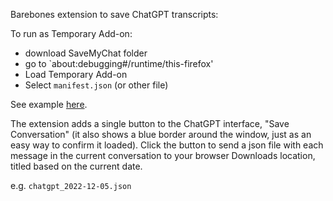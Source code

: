 Barebones extension to save ChatGPT transcripts:

To run as Temporary Add-on:
- download SaveMyChat folder
- go to `about:debugging#/runtime/this-firefox'
- Load Temporary Add-on
- Select `manifest.json` (or other file)

See example [here](https://github.com/nickmvincent/chatgpt-exploration/blob/main/SaveMyChatExamples/chatgpt_2022-12-06.json).


The extension adds a single button to the ChatGPT interface, "Save Conversation" (it also shows a blue border around the window, just as an easy way to confirm it loaded). Click the button to send a json file with each message in the current conversation to your browser Downloads location, titled based on the current date.

e.g. `chatgpt_2022-12-05.json`